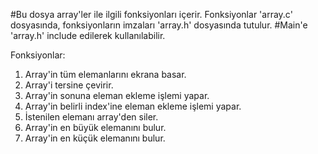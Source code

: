 #Bu dosya array'ler ile ilgili fonksiyonları içerir. Fonksiyonlar 'array.c' dosyasında, fonksiyonların imzaları 'array.h' dosyasında tutulur.
#Main'e 'array.h' include edilerek kullanılabilir.

Fonksiyonlar:
1. Array'in tüm elemanlarını ekrana basar.
2. Array'i tersine çevirir.
3. Array'in sonuna eleman ekleme işlemi yapar.
4. Array'in belirli index'ine eleman ekleme işlemi yapar.
5. İstenilen elemanı array'den siler.
6. Array'in en büyük elemanını bulur.
7. Array'in en küçük elemanını bulur.
